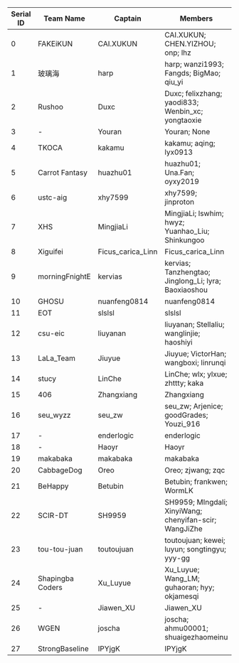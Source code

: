 | Serial ID | Team Name        | Captain           | Members                                                |
| ---- | ---------------- | ----------------- | ------------------------------------------------------ |
| 0    | FAKEiKUN         | CAI.XUKUN         | CAI.XUKUN; CHEN.YIZHOU; onp; lhz                       |
| 1    |  玻璃海          | harp              | harp; wanzi1993; Fangds; BigMao; qiu_yi                |
| 2    | Rushoo           | Duxc              | Duxc; felixzhang; yaodi833; Wenbin_xc; yongtaoxie      |
| 3    | -                | Youran            | Youran; None                                           |
| 4    | TKOCA            | kakamu            | kakamu; aqing; lyx0913                                 |
| 5    | Carrot Fantasy   | huazhu01          | huazhu01; Una.Fan; oyxy2019                            |
| 6    | ustc-aig         | xhy7599           | xhy7599; jinproton                                     |
| 7    | XHS              | MingjiaLi         | MingjiaLi; lswhim; hwyz; Yuanhao_Liu; Shinkungoo       |
| 8   | Xiguifei         | Ficus_carica_Linn | Ficus_carica_Linn                                      |
| 9   | morningFnightE   | kervias           | kervias; Tanzhengtao; Jinglong_Li; lyra; Baoxiaoshou   |
| 10   | GHOSU            | nuanfeng0814      | nuanfeng0814                                           |
| 11   | EOT              | slslsl            | slslsl                                                 |
| 12   | csu-eic          | liuyanan          | liuyanan; Stellaliu; wanglinjie; haoshiyi              |
| 13   | LaLa_Team        | Jiuyue            | Jiuyue; VictorHan; wangboxi; linrunqi                  |
| 14   | stucy            | LinChe            | LinChe; wlx; ylxue; zhttty; kaka                       |
| 15   | 406              | Zhangxiang        | Zhangxiang                                             |
| 16   | seu_wyzz         | seu_zw            | seu_zw; Arjenice; goodGrades; Youzi_916                |
| 17   | -                | enderlogic        | enderlogic                                             |
| 18   | -                | Haoyr             | Haoyr                                                  |
| 19   | makabaka         | makabaka          | makabaka                                               |
| 20   | CabbageDog       | Oreo              | Oreo; zjwang; zqc                                      |
| 21   | BeHappy          | Betubin           | Betubin; frankwen; WormLK                              |
| 22   | SCIR-DT          | SH9959            | SH9959; MIngdali; XinyiWang; chenyifan-scir; WangJiZhe |
| 23   | tou-tou-juan     | toutoujuan        | toutoujuan; kewei; luyun; songtingyu; yyy-gg           |
| 24   | Shapingba Coders | Xu_Luyue          | Xu_Luyue; Wang_LM; guhaoran; hyy; okjamesqi            |
| 25   | -                | Jiawen_XU         | Jiawen_XU                                              |
| 26   | WGEN             | joscha            | joscha; ahmu00001; shuaigezhaomeinu                    |
| 27   | StrongBaseline   | IPYjgK            | IPYjgK                                                 |
